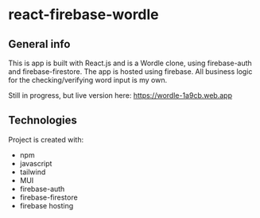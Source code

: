 # react-firebase-wordle

## General info

This is app is built with React.js and is a Wordle clone, using firebase-auth and firebase-firestore. The app is hosted using firebase. All business logic for the checking/verifying word input is my own.

Still in progress, but live version here: https://wordle-1a9cb.web.app

## Technologies

Project is created with:

- npm
- javascript
- tailwind
- MUI
- firebase-auth 
- firebase-firestore
- firebase hosting
